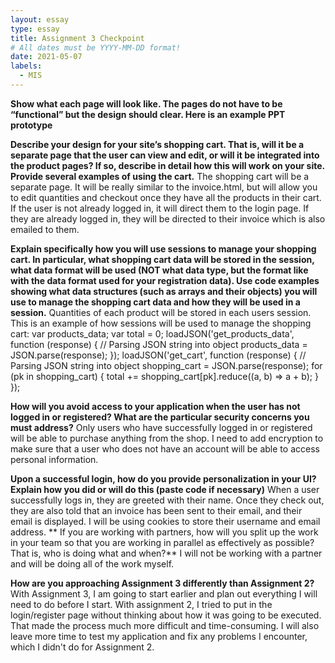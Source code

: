 ```yaml
---
layout: essay
type: essay
title: Assignment 3 Checkpoint
# All dates must be YYYY-MM-DD format!
date: 2021-05-07
labels:
  - MIS
---
```


**Show what each page will look like. The pages do not have to be “functional” but the design should clear. Here is an example PPT prototype**
 
  
**Describe your design for your site’s shopping cart. That is, will it be a separate page that the user can view and edit, or will it be integrated into the product pages? If so, describe in detail how this will work on your site. Provide several examples of using the cart.**
The shopping cart will be a separate page. It will be really similar to the invoice.html, but will allow you to edit quantities and checkout once they have all the products in their cart. If the user is not already logged in, it will direct them to the login page. If they are already logged in, they will be directed to their invoice which is also emailed to them. 

**Explain specifically how you will use sessions to manage your shopping cart. In particular, what shopping cart data will be stored in the session, what data format will be used (NOT what data type, but the format like with the data format used for your registration data). Use code examples showing what data structures (such as arrays and their objects) you will use to manage the shopping cart data and how they will be used in a session.**
Quantities of each product will be stored in each users session. This is an example of how sessions will be used to manage the shopping cart:
        var products_data;
        var total = 0;
        loadJSON('get_products_data', function (response) {
            // Parsing JSON string into object
            products_data = JSON.parse(response);
        });
        loadJSON('get_cart', function (response) {
            // Parsing JSON string into object
            shopping_cart = JSON.parse(response);
            for (pk in shopping_cart) {
                total += shopping_cart[pk].reduce((a, b) => a + b);
            }
        });

**How will you avoid access to your application when the user has not logged in or registered? What are the particular security concerns you must address?**
Only users who have successfully logged in or registered will be able to purchase anything from the shop. I need to add encryption to make sure that a user who does not have an account will be able to access personal information. 

**Upon a successful login, how do you provide personalization in your UI? Explain how you did or will do this (paste code if necessary)**
When a user successfully logs in, they are greeted with their name. Once they check out, they are also told that an invoice has been sent to their email, and their email is displayed. I will be using cookies to store their username and email address.
**
If you are working with partners, how will you split up the work in your team so that you are working in parallel as effectively as possible? That is, who is doing what and when?**
I will not be working with a partner and will be doing all of the work myself.

**How are you approaching Assignment 3 differently than Assignment 2?**
With Assignment 3, I am going to start earlier and plan out everything I will need to do before I start. With assignment 2, I tried to put in the login/register page without thinking about how it was going to be executed. That made the process much more difficult and time-consuming. I will also leave more time to test my application and fix any problems I encounter, which I didn't do for Assignment 2. 

